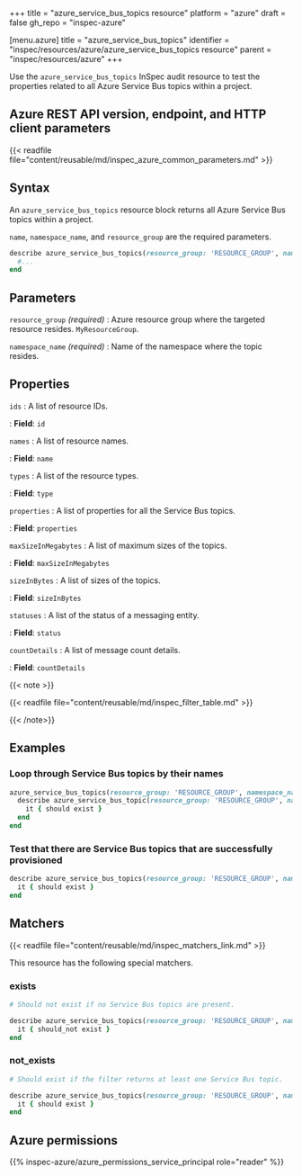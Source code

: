 +++
title = "azure_service_bus_topics resource"
platform = "azure"
draft = false
gh_repo = "inspec-azure"

[menu.azure]
title = "azure_service_bus_topics"
identifier = "inspec/resources/azure/azure_service_bus_topics resource"
parent = "inspec/resources/azure"
+++

Use the `azure_service_bus_topics` InSpec audit resource to test the properties related to all Azure Service Bus topics within a project.

## Azure REST API version, endpoint, and HTTP client parameters

{{< readfile file="content/reusable/md/inspec_azure_common_parameters.md" >}}

## Syntax

An `azure_service_bus_topics` resource block returns all Azure Service Bus topics within a project.

`name`, `namespace_name`, and `resource_group` are the required parameters.

```ruby
describe azure_service_bus_topics(resource_group: 'RESOURCE_GROUP', namespace_name: 'SERVICE_BUS_NAMESPACE_NAME') do
  #...
end
```

## Parameters

`resource_group` _(required)_
: Azure resource group where the targeted resource resides. `MyResourceGroup`.

`namespace_name` _(required)_
: Name of the namespace where the topic resides.

## Properties

`ids`
: A list of resource IDs.

: **Field**: `id`

`names`
: A list of resource names.

: **Field**: `name`

`types`
: A list of the resource types.

: **Field**: `type`

`properties`
: A list of properties for all the Service Bus topics.

: **Field**: `properties`

`maxSizeInMegabytes`
: A list of maximum sizes of the topics.

: **Field**: `maxSizeInMegabytes`

`sizeInBytes`
: A list of sizes of the topics.

: **Field**: `sizeInBytes`

`statuses`
: A list of the status of a messaging entity.

: **Field**: `status`

`countDetails`
: A list of message count details.

: **Field**: `countDetails`

{{< note >}}

{{< readfile file="content/reusable/md/inspec_filter_table.md" >}}

{{< /note>}}

## Examples

### Loop through Service Bus topics by their names

```ruby
azure_service_bus_topics(resource_group: 'RESOURCE_GROUP', namespace_name: 'SERVICE_BUS_NAMESPACE_NAME').names.each do |name|
  describe azure_service_bus_topic(resource_group: 'RESOURCE_GROUP', namespace_name: 'SERVICE_BUS_NAMESPACE_NAME', name: name) do
    it { should exist }
  end
end
```

### Test that there are Service Bus topics that are successfully provisioned

```ruby
describe azure_service_bus_topics(resource_group: 'RESOURCE_GROUP', namespace_name: 'SERVICE_BUS_NAMESPACE_NAME').where(status: 'Active') do
  it { should exist }
end
```

## Matchers

{{< readfile file="content/reusable/md/inspec_matchers_link.md" >}}

This resource has the following special matchers.

### exists

```ruby
# Should not exist if no Service Bus topics are present.

describe azure_service_bus_topics(resource_group: 'RESOURCE_GROUP', namespace_name: 'SERVICE_BUS_NAMESPACE_NAME') do
  it { should_not exist }
end
```

### not_exists

```ruby
# Should exist if the filter returns at least one Service Bus topic.

describe azure_service_bus_topics(resource_group: 'RESOURCE_GROUP', namespace_name: 'SERVICE_BUS_NAMESPACE_NAME') do
  it { should exist }
end
```

## Azure permissions

{{% inspec-azure/azure_permissions_service_principal role="reader" %}}
